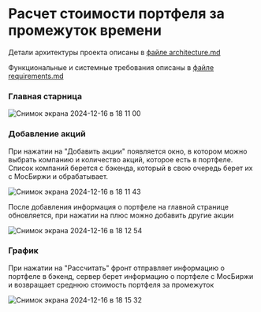 # Расчет стоимости портфеля за промежуток времени

Детали архитектуры проекта описаны в [файле architecture.md](./ARCHITECTURE.md)

Функциональные и системные требования описаны в [файле requirements.md](./REQUIREMENTS.md)

### Главная старница
![Снимок экрана 2024-12-16 в 18 11 00](https://github.com/user-attachments/assets/4680f2da-f1d5-4f6a-976d-0430608335d7)

### Добавление акций
При нажатии на "Добавить акции" появляется окно, в котором можно выбрать компанию и количество акций, которое есть в портфеле. Список компаний берется с бэкенда, который в свою очередь берет их с МосБиржи и обрабатывает.

![Снимок экрана 2024-12-16 в 18 11 43](https://github.com/user-attachments/assets/65a5bcf3-38bc-425f-9839-90e9eb2b3643)

После добавления информация о портфеле на главной странице обновляется, при нажатии на плюс можно добавить другие акции

![Снимок экрана 2024-12-16 в 18 12 54](https://github.com/user-attachments/assets/5d19bd71-5ac4-4c66-87b3-68d80f02e396)

### График
При нажатии на "Рассчитать" фронт отправляет информацию о портфеле в бэкенд, сервер берет информацию о портфеле с МосБиржи и возвращает среднюю стоимость портфеля за промежуток

![Снимок экрана 2024-12-16 в 18 15 32](https://github.com/user-attachments/assets/5a3072b9-a528-4074-8fde-e864df3f18a1)


